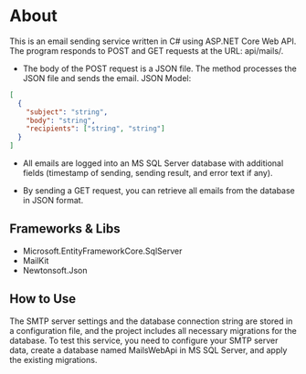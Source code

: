 # About

This is an email sending service written in C# using ASP.NET Core Web API. The program responds to POST and GET requests at the URL: api/mails/.

+ The body of the POST request is a JSON file. The method processes the JSON file and sends the email.
JSON Model:
```json
[
  {
    "subject": "string",
    "body": "string",
    "recipients": ["string", "string"]
  }
]
```

+ All emails are logged into an MS SQL Server database with additional fields (timestamp of sending, sending result, and error text if any).

+ By sending a GET request, you can retrieve all emails from the database in JSON format.

## Frameworks & Libs

+ Microsoft.EntityFrameworkCore.SqlServer
+ MailKit
+ Newtonsoft.Json

## How to Use

The SMTP server settings and the database connection string are stored in a configuration file, and the project includes all necessary migrations for the database. To test this service, you need to configure your SMTP server data, create a database named MailsWebApi in MS SQL Server, and apply the existing migrations.
